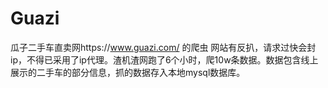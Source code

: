 # Guazi
瓜子二手车直卖网https://www.guazi.com/ 的爬虫
网站有反扒，请求过快会封ip，不得已采用了ip代理。渣机渣网跑了6个小时，爬10w条数据。数据包含线上展示的二手车的部分信息，抓的数据存入本地mysql数据库。
